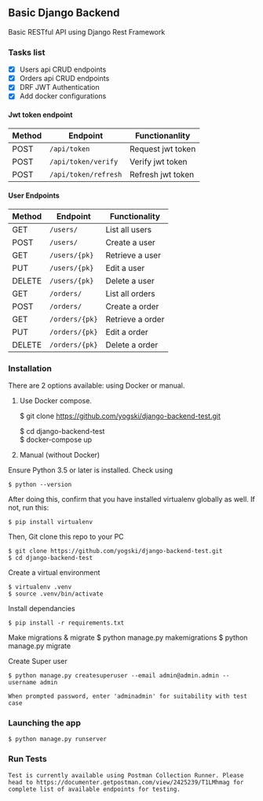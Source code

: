 ## Basic Django Backend
Basic RESTful API using Django Rest Framework

### Tasks list
- [x] Users api CRUD endpoints
- [x] Orders api CRUD endpoints
- [x] DRF JWT Authentication
- [x] Add docker configurations

#### Jwt token endpoint
Method | Endpoint | Functionanlity
--- | --- | ---
POST | `/api/token` | Request jwt token
POST | `/api/token/verify` | Verify jwt token
POST | `/api/token/refresh` | Refresh jwt token

#### User Endpoints

Method | Endpoint | Functionality
--- | --- | ---
GET | `/users/` | List all users
POST | `/users/` | Create a user
GET | `/users/{pk}` | Retrieve a user
PUT | `/users/{pk}` | Edit a user
DELETE | `/users/{pk}` | Delete a user
GET | `/orders/` | List all orders
POST | `/orders/` | Create a order
GET | `/orders/{pk}` | Retrieve a order
PUT | `/orders/{pk}` | Edit a order
DELETE | `/orders/{pk}` | Delete a order


### Installation 
There are 2 options available: using Docker or manual.
 1. Use Docker compose.
    
    $ git clone https://github.com/yogski/django-backend-test.git
    
    $ cd django-backend-test    
    $ docker-compose up
 
 2. Manual (without Docker)
 
Ensure Python 3.5 or later is installed. Check using

    $ python --version
After doing this, confirm that you have installed virtualenv globally as well. If not, run this:

    $ pip install virtualenv
Then, Git clone this repo to your PC

    $ git clone https://github.com/yogski/django-backend-test.git
    $ cd django-backend-test
Create a virtual environment

    $ virtualenv .venv
    $ source .venv/bin/activate
Install dependancies

    $ pip install -r requirements.txt
Make migrations & migrate
    $ python manage.py makemigrations
    $ python manage.py migrate

Create Super user

    $ python manage.py createsuperuser --email admin@admin.admin --username admin

    When prompted password, enter 'adminadmin' for suitability with test case

### Launching the app
    $ python manage.py runserver

### Run Tests
    Test is currently available using Postman Collection Runner. Please head to https://documenter.getpostman.com/view/2425239/T1LMhmag for complete list of available endpoints for testing.

